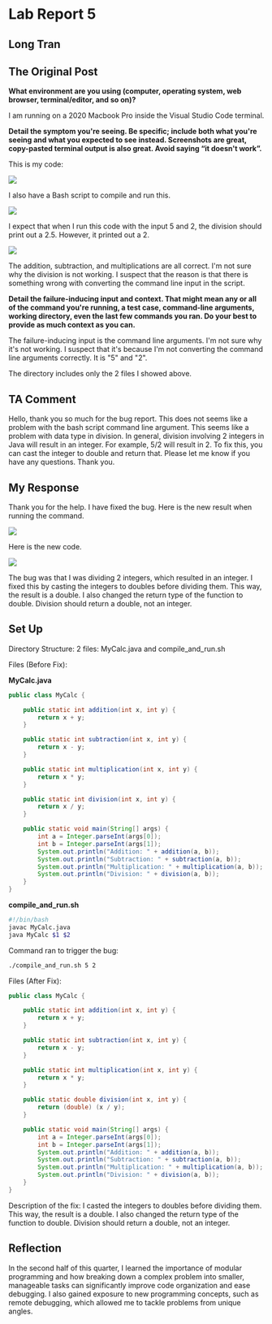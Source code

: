 # Lab Report 5
## Long Tran

## The Original Post

**What environment are you using (computer, operating system, web browser, terminal/editor, and so on)?**

I am running on a 2020 Macbook Pro inside the Visual Studio Code terminal.


**Detail the symptom you're seeing. Be specific; include both what you're seeing and what you expected to see instead. Screenshots are great, copy-pasted terminal output is also great. Avoid saying “it doesn't work”.**

This is my code:

![](lab5_1.png)

I also have a Bash script to compile and run this.

![](lab5_2.png)

I expect that when I run this code with the input 5 and 2, the division should print out a 2.5. However, it printed out a 2.

![](lab5_3.png)

The addition, subtraction, and multiplications are all correct. I'm not sure why the division is not working. I suspect that the reason is that there is something wrong with converting the command line input in the script.

**Detail the failure-inducing input and context. That might mean any or all of the command you're running, a test case, command-line arguments, working directory, even the last few commands you ran. Do your best to provide as much context as you can.**

The failure-inducing input is the command line arguments. I'm not sure why it's not working. I suspect that it's because I'm not converting the command line arguments correctly. It is "5" and "2".

The directory includes only the 2 files I showed above.

## TA Comment

Hello, thank you so much for the bug report. This does not seems like a problem with the bash script command line argument. This seems like a problem with data type in division. In general, division involving 2 integers in Java will result in an integer. For example, 5/2 will result in 2. To fix this, you can cast the integer to double and return that. Please let me know if you have any questions. Thank you.

## My Response

Thank you for the help. I have fixed the bug. Here is the new result when running the command.

![](lab5_4.png)

Here is the new code.

![](lab5_5.png)

The bug was that I was dividing 2 integers, which resulted in an integer. I fixed this by casting the integers to doubles before dividing them. This way, the result is a double. I also changed the return type of the function to double. Division should return a double, not an integer.

## Set Up

Directory Structure:
2 files: MyCalc.java and compile_and_run.sh

Files (Before Fix):

**MyCalc.java**

```java
public class MyCalc {

    public static int addition(int x, int y) {
        return x + y;
    }

    public static int subtraction(int x, int y) {
        return x - y;
    }

    public static int multiplication(int x, int y) {
        return x * y;
    }

    public static int division(int x, int y) {
        return x / y;
    }

    public static void main(String[] args) {
        int a = Integer.parseInt(args[0]);
        int b = Integer.parseInt(args[1]);
        System.out.println("Addition: " + addition(a, b));
        System.out.println("Subtraction: " + subtraction(a, b));
        System.out.println("Multiplication: " + multiplication(a, b));
        System.out.println("Division: " + division(a, b));
    }
}
```

**compile_and_run.sh**

```bash
#!/bin/bash
javac MyCalc.java
java MyCalc $1 $2
```

Command ran to trigger the bug:

```bash
./compile_and_run.sh 5 2
```

Files (After Fix):

```java
public class MyCalc {

    public static int addition(int x, int y) {
        return x + y;
    }

    public static int subtraction(int x, int y) {
        return x - y;
    }

    public static int multiplication(int x, int y) {
        return x * y;
    }

    public static double division(int x, int y) {
        return (double) (x / y);
    }

    public static void main(String[] args) {
        int a = Integer.parseInt(args[0]);
        int b = Integer.parseInt(args[1]);
        System.out.println("Addition: " + addition(a, b));
        System.out.println("Subtraction: " + subtraction(a, b));
        System.out.println("Multiplication: " + multiplication(a, b));
        System.out.println("Division: " + division(a, b));
    }
}
```

Description of the fix: I casted the integers to doubles before dividing them. This way, the result is a double. I also changed the return type of the function to double. Division should return a double, not an integer.

## Reflection

In the second half of this quarter, I learned the importance of modular programming and how breaking down a complex problem into smaller, manageable tasks can significantly improve code organization and ease debugging. I also gained exposure to new programming concepts, such as remote debugging, which allowed me to tackle problems from unique angles.